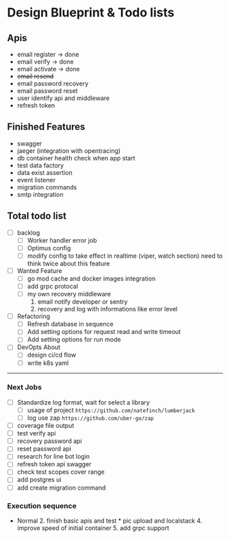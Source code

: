# Design Blueprint & Todo lists

## Apis

* email register -> done
* email verify -> done
* email activate -> done
* ~~email resend~~
* email password recovery
* email password reset
* user identify api and middleware
* refresh token

## Finished Features
* swagger
* jaeger (integration with opentracing)
* db container health check when app start
* test data factory
* data exist assertion
* event listener 
* migration commands
* smtp integration

## Total todo list
* [ ] backlog
    - [ ] Worker handler error job
    - [ ] Optimus config
    - [ ] modify config to take effect in realtime (viper, watch section) need to think twice about this feature
* [ ] Wanted Feature
    - [ ] go mod cache and docker images integration
    - [ ] add grpc protocal
    - [ ] my own recovery middleware
        1. email notify developer or sentry
        2. recovery and log with informations like error level
* [ ] Refactoring
    * [ ] Refresh database in sequence
    * [ ] Add setting options for request read and write timeout
    * [ ] Add setting options for run mode
* [ ] DevOpts About
    - [ ] design ci/cd flow
    - [ ] write k8s yaml

---
### Next Jobs
* [ ] Standardize log format, wait for select a library
    - [ ] usage of project `https://github.com/natefinch/lumberjack`
    - [ ] log use zap `https://github.com/uber-go/zap`
* [ ] coverage file output
* [ ] test verify api
* [ ] recovery password api
* [ ] reset password api
* [ ] research for line bot login
* [ ] refresh token api swagger
* [ ] check test scopes cover range
* [ ] add postgres ui
* [ ] add create migration command

### Execution sequence
* Normal
    2. finish basic apis and test
       * pic upload and localstack
    4. improve speed of initial container
    5. add grpc support
